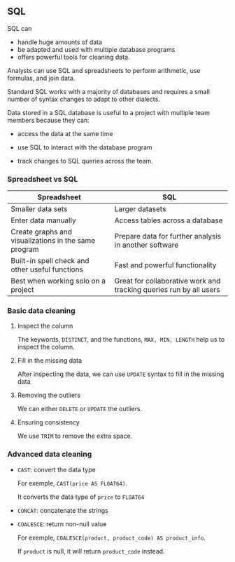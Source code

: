 ## SQL

SQL can

- handle huge amounts of data
- be adapted and used with multiple database programs
- offers powerful tools for cleaning data.

Analysts can use SQL and spreadsheets to perform arithmetic, use formulas, and join data.

Standard SQL works with a majority of databases and requires a small number of syntax changes to adapt to other dialects.

Data stored in a SQL database is useful to a project with multiple team members because they can:

- access the data at the same time

- use SQL to interact with the database program

- track changes to SQL queries across the team.

### Spreadsheet vs SQL

| Spreadsheet                                          | SQL                                                                |
| ---------------------------------------------------- | ------------------------------------------------------------------ |
| Smaller data sets                                    | Larger datasets                                                    |
| Enter data manually                                  | Access tables across a database                                    |
| Create graphs and visualizations in the same program | Prepare data for further analysis in another software              |
| Built-in spell check and other useful functions      | Fast and powerful functionality                                    |
| Best when working solo on a project                  | Great for collaborative work and tracking queries run by all users |

### Basic data cleaning

1. Inspect the column

   The keywords, `DISTINCT`, and the functions, `MAX, MIN, LENGTH` help us to inspect the column.

2. Fill in the missing data

   After inspecting the data, we can use `UPDATE` syntax to fill in the missing data

3. Removing the outliers

   We can either `DELETE` or `UPDATE` the outliers.

4. Ensuring consistency

   We use `TRIM` to remove the extra space.

### Advanced data cleaning

- `CAST`: convert the data type

  For exemple, `CAST(price AS FLOAT64)`.

  It converts the data type of `price` to `FLOAT64`

- `CONCAT`: concatenate the strings

- `COALESCE`: return non-null value

  For exemple, `COALESCE(product, product_code) AS product_info`.

  If `product` is null, it will return `product_code` instead.
